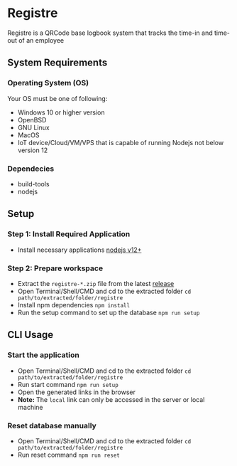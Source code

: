 # Registre
Registre is a QRCode base logbook system that tracks the time-in and time-out of an employee

## System Requirements
### Operating System (OS)
Your OS must be one of following:
 - Windows 10 or higher version
 - OpenBSD
 - GNU Linux
 - MacOS
 - IoT device/Cloud/VM/VPS that is capable of running Nodejs not below version 12
### Dependecies 
 - build-tools
 - nodejs

## Setup
### Step 1: Install Required Application
 - Install necessary applications [nodejs v12+](https://nodejs.org/en/download/)
### Step 2: Prepare workspace
 - Extract the `registre-*.zip` file from the latest [release](https://github.com/skiddph/registre/releases)
 - Open Terminal/Shell/CMD and cd to the extracted folder
 ```cd path/to/extracted/folder/registre```
 - Install npm dependencies
 ```npm install```
 - Run the setup command to set up the database
 ```npm run setup```
## CLI Usage
### Start the application
 - Open Terminal/Shell/CMD and cd to the extracted folder
 ```cd path/to/extracted/folder/registre```
 - Run start command
 ```npm run setup```
 - Open the generated links in the browser
 - **Note:** The `local` link can only be accessed in the server or local machine
### Reset database manually
 - Open Terminal/Shell/CMD and cd to the extracted folder
 ```cd path/to/extracted/folder/registre```
 - Run reset command
 ```npm run reset```
